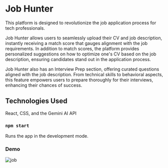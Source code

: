 # Job Hunter
 This platform is designed to revolutionize the job application process for tech professionals.

Job Hunter allows users to seamlessly upload their CV and job description, instantly receiving a match score that gauges alignment with the job requirements. In addition to match scores, the platform provides personalized suggestions on how to optimize one's CV based on the job description, ensuring candidates stand out in the application process.

Job Hunter also has an Interview Prep section, offering curated questions aligned with the job description. From technical skills to behavioral aspects, this feature empowers users to prepare thoroughly for their interviews, enhancing their chances of success.




## Technologies Used
React, CSS, and the Gemini AI API


### `npm start`
Runs the app in the development mode.

### Demo
![job](https://github.com/Presho99/job-hunter/assets/73560150/33774bb5-8c95-408d-b3e3-cdb348f98581)



